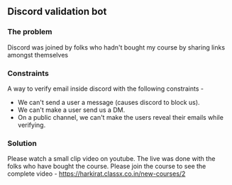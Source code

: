 ## Discord validation bot

### The problem

Discord was joined by folks who hadn't bought my course by sharing links amongst themselves

### Constraints

A way to verify email inside discord with the following constraints -

- We can't send a user a message (causes discord to block us).
- We can't make a user send us a DM.
- On a public channel, we can't make the users reveal their emails while verifying.

### Solution

Please watch a small clip video on youtube.
The live was done with the folks who have bought the course.
Please join the course to see the complete video - https://harkirat.classx.co.in/new-courses/2
